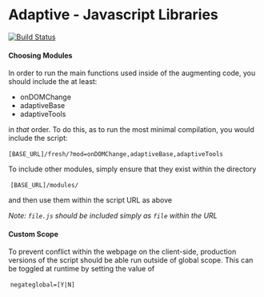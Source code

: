 # Adaptive - Javascript Libraries

[![Build Status](https://travis-ci.com/HarriBellThomas/adaptive-js.svg?token=zdqxmjKjYitf3HJEzgrp&branch=master)](https://travis-ci.com/HarriBellThomas/adaptive-js)

#### Choosing Modules

In order to run the main functions used inside of the augmenting code, you should include the at least:

* onDOMChange
* adaptiveBase
* adaptiveTools

in *that* order. To do this, as to run the most minimal compilation, you would include the script:

​	`[BASE_URL]/fresh/?mod=onDOMChange,adaptiveBase,adaptiveTools`

To include other modules, simply ensure that they exist within the directory 

​	`[BASE_URL]/modules/`

and then use them within the script URL as above

_Note: `file.js` should be included simply as `file` within the URL_



#### Custom Scope

To prevent conflict within the webpage on the client-side, production versions of the script should be able run outside of global scope. This can be toggled at runtime by setting the value of

​	`negateglobal=[Y|N]`